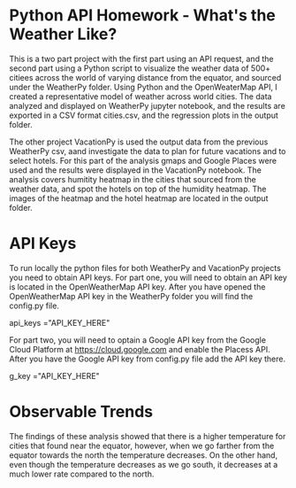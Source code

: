 # Python API Homework - What's the Weather Like?

This is a two part project with the first part using an API request, and the second part using a Python script to visualize the weather data of 500+ citiees across the world of varying distance from the equator, and sourced under the WeatherPy folder. Using Python and the OpenWeaterMap API, I created a representative model of weather across world cities. The data analyzed and displayed on WeatherPy jupyter notebook, and the results are exported in a CSV format cities.csv, and the regression plots in the output folder.

The other project VacationPy is used the output data from the previous WeatherPy csv, aand investigate the data to plan for future vacations and to select hotels. For this part of the analysis gmaps and Google Places were used and the results were displayed in the VacationPy notebook.  The analysis covers humitity heatmap in the cities that sourced from the weather data, and spot the hotels on top of the humidity heatmap. The images of the heatmap and the hotel heatmap are located in the output folder.

# API Keys

To run locally the python files for both WeatherPy and VacationPy projects you need to obtain API keys.  For part one, you will need to obtain an API key is located in the OpenWeatherMap API key. After you have opened the OpenWeatherMap API key in the WeatherPy folder you will find the config.py file. 

api_keys ="API_KEY_HERE"

For part two, you will need to optain a Google API key from the Google Cloud Platform at https://cloud.google.com and enable the Placess API. After you have the Google API key from config.py file add the API key there.

g_key ="API_KEY_HERE"

# Observable Trends

The findings of these analysis showed that there is a higher temperature for cities that found near the equator, however, when we go farther from the equator towards the north the temperature decreases. On the other hand, even though the temperature decreases as we go south, it decreases at a much lower rate compared to the north.
